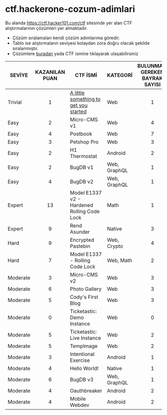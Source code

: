 # ctf.hackerone-cozum-adimlari
Bu alanda https://ctf.hacker101.com/ctf sitesinde yer alan CTF alıştırmalarının çözümleri yer almaktadır.
<ul>
  <li>Çözüm sıralamaları kendi çözüm adımlarıma göredir.</li>
  <li>Tablo ise alıştırmaların seviyesi kolaydan zora doğru olacak şekilde sıralanmıştır.</li>
  <li>Çözümlere <a href="https://github.com/3rk1n/ctf.hackerone-cozum-adimlari/wiki">buradan</a> yada CTF ismine tıklayarak ulaşabilirsiniz
</ul>

| SEVİYE | KAZANILAN PUAN | CTF İSMİ | KATEGORİ | BULUNMASI GEREKEN BAYRAK SAYISI |
|--------|:---:|----------|----------|:---:|
|Trivial|1|<a href="https://github.com/3rk1n/ctf.hackerone-cozum-adimlari/wiki/A-little-something-to-get-you-started">A little something to get you started</a>|Web|	1
|Easy|2|Micro-CMS v1|Web|	4
|Easy|4|Postbook|Web|	7
|Easy|3|Petshop Pro|Web|	3
|Easy|2|H1 Thermostat|Android|	2
|Easy|2|BugDB v1|Web, GraphQL|	1
|Easy|4|BugDB v2|Web, GraphQL|	1
|Expert|13|Model E1337 v2 - Hardened Rolling Code Lock|Math|	1
|Expert|9|Rend Asunder|Native|	3
|Hard|9|Encrypted Pastebin|Web, Crypto|	4
|Hard|7|Model E1337 - Rolling Code Lock|Web, Math|	2
|Moderate|3|Micro-CMS v2|Web|	3
|Moderate|6|Photo Gallery|Web|	3
|Moderate|5|Cody's First Blog|Web|	3
|Moderate|0|Ticketastic: Demo Instance|Web|	0
|Moderate|5|Ticketastic: Live Instance|Web|	2
|Moderate|5|TempImage|Web|	2
|Moderate|3|Intentional Exercise|Android|	1
|Moderate|4|Hello World!|Native|	1
|Moderate|6|BugDB v3|Web, GraphQL|	1
|Moderate|4|Oauthbreaker|Android|	2
|Moderate|4|Mobile Webdev|Android|	2
